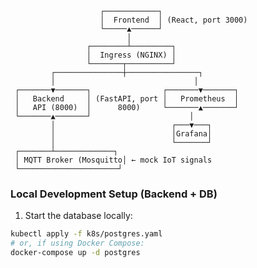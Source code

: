                         ┌────────────┐
                        │  Frontend  │ (React, port 3000)
                        └─────▲──────┘
                              │
                     ┌────────┴─────────┐
                     │  Ingress (NGINX) │
                     └───────┬──────────┘
             ┌───────────────┼────────────────┐
             │                               │
     ┌───────▼───────┐                ┌───────▼───────┐
     │   Backend     │ (FastAPI, port │   Prometheus  │
     │   API (8000)  │      8000)     └───────▲───────┘
     └───────▲───────┘                      │
             │                          ┌───▼───┐
             │                          │Grafana│
             │                          └───────┘
     ┌───────┴─────────────┐
     │ MQTT Broker (Mosquitto│ ← mock IoT signals
     └──────────────────────┘



### Local Development Setup (Backend + DB)

1. Start the database locally:

```bash
kubectl apply -f k8s/postgres.yaml
# or, if using Docker Compose:
docker-compose up -d postgres